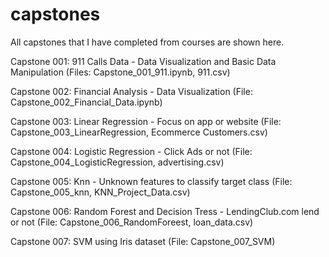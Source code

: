 # capstones
All capstones that I have completed from courses are shown here.

Capstone 001: 911 Calls Data - Data Visualization and Basic Data Manipulation (Files: Capstone_001_911.ipynb, 911.csv)

Capstone 002: Financial Analysis - Data Visualization (File: Capstone_002_Financial_Data.ipynb)

Capstone 003: Linear Regression - Focus on app or website (File: Capstone_003_LinearRegression, Ecommerce Customers.csv)

Capstone 004: Logistic Regression - Click Ads or not (File: Capstone_004_LogisticRegression, advertising.csv)

Capstone 005: Knn - Unknown features to classify target class (File: Capstone_005_knn, KNN_Project_Data.csv)

Capstone 006: Random Forest and Decision Tress - LendingClub.com lend or not (File: Capstone_006_RandomForeest, loan_data.csv)

Capstone 007: SVM using Iris dataset (File: Capstone_007_SVM)
